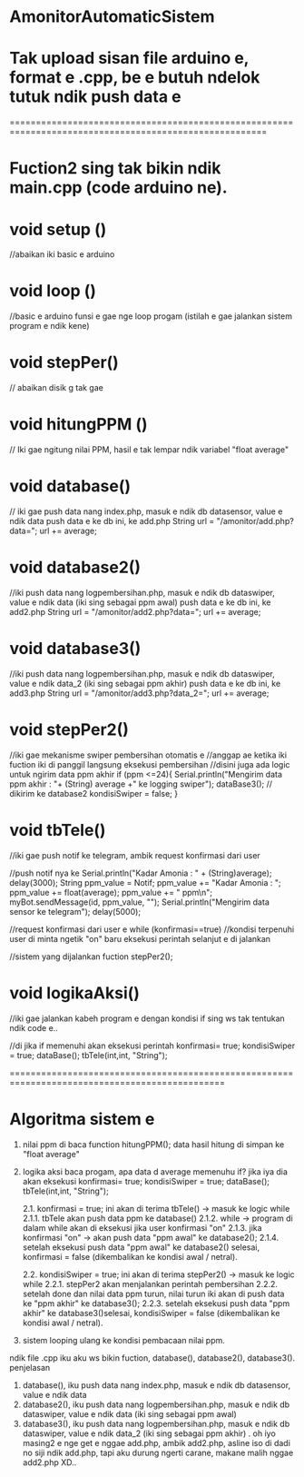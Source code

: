 # AmonitorAutomaticSistem
# Tak upload sisan file arduino e, format e .cpp, be e butuh ndelok tutuk ndik push data e

=======================================================================================================
# Fuction2 sing tak bikin ndik main.cpp (code arduino ne).
# void setup () 
//abaikan iki basic e arduino
# void loop () 
//basic e arduino funsi e gae nge loop progam (istilah e gae jalankan sistem program e ndik kene)
# void stepPer() 
// abaikan disik g tak gae


# void hitungPPM () 
// Iki gae ngitung nilai PPM, hasil e tak lempar ndik variabel "float average"


# void database() 
// iki gae push data nang index.php, masuk e ndik db datasensor, value e ndik data
push data e ke db ini, ke add.php
String url = "/amonitor/add.php?data=";
url += average;


# void database2() 
//iki push data nang logpembersihan.php, masuk e ndik db dataswiper, value e ndik data (iki sing sebagai ppm awal)
push data e ke db ini, ke add2.php
String url = "/amonitor/add2.php?data=";
url += average;


# void database3() 
//iki push data nang logpembersihan.php, masuk e ndik db dataswiper, value e ndik data_2 (iki sing sebagai ppm akhir)
push data e ke db ini, ke add3.php
String url = "/amonitor/add3.php?data_2=";
url += average;


# void stepPer2()
//iki gae mekanisme swiper pembersihan otomatis e
//anggap ae ketika iki fuction iki di panggil langsung eksekusi pembersihan
//disini juga ada logic untuk ngirim data ppm akhir
if (ppm <=24){
      Serial.println("Mengirim data ppm akhir : "+ (String) average +" ke logging swiper");
      dataBase3(); // dikirim ke database2
      kondisiSwiper = false;
    }

# void tbTele()
//iki gae push notif ke telegram, ambik request konfirmasi dari user

//push notif nya ke 
    Serial.println("Kadar Amonia : " + (String)average);
      delay(3000);
      String ppm_value = Notif;
      ppm_value += "Kadar Amonia : ";
      ppm_value += float(average);
      ppm_value += " ppm\n";
      myBot.sendMessage(id, ppm_value, "");
      Serial.println("Mengirim data sensor ke telegram"); 
      delay(5000);
      
//request konfirmasi dari user e
    while (konfirmasi==true) //kondisi terpenuhi user di minta ngetik "on" baru eksekusi perintah selanjut e di jalankan
    
//sistem yang dijalankan fuction
    stepPer2();

# void logikaAksi()
//iki gae jalankan kabeh program e dengan kondisi if sing ws tak tentukan ndik code e..

//di jika if memenuhi akan eksekusi perintah
    konfirmasi= true;
    kondisiSwiper = true;
    dataBase(); 
    tbTele(int,int, "String");
    
===============================================================================================


# Algoritma sistem e
1. nilai ppm di baca function
   hitungPPM(); data hasil hitung di simpan ke "float average"
   
2. logika aksi baca progam, apa data d average memenuhu if? jika iya dia akan eksekusi
   konfirmasi= true;
   kondisiSwiper = true;
   dataBase(); 
   tbTele(int,int, "String");
   
   2.1. konfirmasi = true; ini akan di terima tbTele() -> masuk ke logic while
        2.1.1. tbTele akan push data ppm ke database()
        2.1.2. while -> program di dalam while akan di eksekusi jika user konfirmasi "on"
        2.1.3. jika konfirmasi "on" -> akan push data "ppm awal" ke database2(); 
        2.1.4. setelah eksekusi push data "ppm awal" ke database2() selesai, konfirmasi = false (dikembalikan ke kondisi awal / netral).
        
   2.2. kondisiSwiper = true; ini akan di terima stepPer2() -> masuk ke logic while
        2.2.1. stepPer2 akan menjalankan perintah pembersihan
        2.2.2. setelah done dan nilai data ppm turun, nilai turun iki akan di push data ke "ppm akhir" ke database3(); 
        2.2.3. setelah eksekusi push data "ppm akhir" ke database3()selesai, kondisiSwiper = false (dikembalikan ke kondisi awal / netral).

3. sistem looping ulang ke kondisi pembacaan nilai ppm.
 

ndik file .cpp iku aku ws bikin fuction, database(), database2(), database3().
penjelasan
1. database(), iku push data nang index.php, masuk e ndik db datasensor, value e ndik data
2. database2(), iku push data nang logpembersihan.php, masuk e ndik db dataswiper, value e ndik data (iki sing sebagai ppm awal)
3. database3(), iku push data nang logpembersihan.php, masuk e ndik db dataswiper, value e ndik data_2 (iki sing sebagai ppm akhir)
.
oh iyo masing2 e nge get e nggae add.php, ambik add2.php, asline iso di dadi no siji ndik add.php, tapi aku durung ngerti carane, makane malih nggae add2.php XD..
